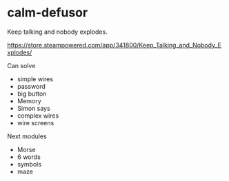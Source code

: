 # calm-defusor

Keep talking and nobody explodes.

https://store.steampowered.com/app/341800/Keep_Talking_and_Nobody_Explodes/

Can solve
* simple wires
* password
* big button
* Memory
* Simon says
* complex wires
* wire screens

Next modules
* Morse
* 6 words
* symbols
* maze

